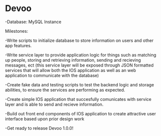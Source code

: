 # Devoo
-Database: MySQL Instance

Milestones:

  -Write scripts to initialize database to store information on users and other app features.
  
  -Write service layer to provide application logic for things such as matching up people, storing and retrieving information,      sending and recieving messages, ect (this service layer will be exposed through JSON formatted services that will allow both     the IOS application as well as an web application to communicate with the database)
  
  -Create fake data and testing scripts to test the backend logic and storage abilities, to ensure the services are performing as     expected.
  
  -Create simple IOS application that succesfully comunicates with service layer and is able to send and recieve information.
  
  -Build out front end components of IOS application to create attractive user interface based upon prior design work
  
  -Get ready to release Devoo 1.0.0!
